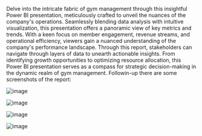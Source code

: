 Delve into the intricate fabric of gym management through this insightful Power BI presentation, meticulously crafted to unveil the nuances of the company's operations. Seamlessly blending data analysis with intuitive visualization, this presentation offers a panoramic view of key metrics and trends.
With a keen focus on member engagement, revenue streams, and operational efficiency, viewers gain a nuanced understanding of the company's performance landscape. Through this report, stakeholders can navigate through layers of data to unearth actionable insights. From identifying growth opportunities to optimizing resource allocation, this Power BI presentation serves as a compass for strategic decision-making in the dynamic realm of gym management. 
Followin-up there are some screenshots of the report:


![image](https://github.com/Ana-Ferre/Portfolio/assets/161728944/312b6d2f-da2c-45a8-9b74-d032481aaa8f)


![image](https://github.com/Ana-Ferre/Portfolio/assets/161728944/dd071e87-e755-4e4b-bd07-343194b641be)


![image](https://github.com/Ana-Ferre/Portfolio/assets/161728944/ff34bb08-cebd-4bef-88c1-ae81127b461c)


![image](https://github.com/Ana-Ferre/Portfolio/assets/161728944/09e535c9-1456-46b4-9d7c-518cc4ee0fb9)


